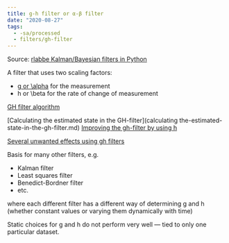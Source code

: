 ```yaml
---
title: g-h filter or α-β filter
date: "2020-08-27"
tags:
  - -sa/processed
  - filters/gh-filter
---
```


Source: [rlabbe Kalman/Bayesian filters in Python](rlabbe-kalman_bayesian-filters-in-python.md)

A filter that uses two scaling factors:

*   [g or \\alpha](http://www.evernote.com/shard/s484/nl/217355218/a7509361-eda5-4c69-a509-eb5c9d213ab2) for the measurement
*   h or \\beta for the rate of change of measurement

[GH filter algorithm](gh-filter-algorithm.md)

[Calculating the estimated state in the GH-filter](calculating the-estimated-state-in-the-gh-filter.md)
[Improving the gh-filter by using h](improving-the-gh-filter-by-using-h.md)

[Several unwanted effects using gh filters](several-unwanted-effects-using-gh-filters.md)

Basis for many other filters, e.g.

*   Kalman filter
*   Least squares filter
*   Benedict-Bordner filter
*   etc.

where each different filter has a different way of determining g and h (whether constant values or varying them dynamically with time)

Static choices for g and h do not perform very well — tied to only one particular dataset.

